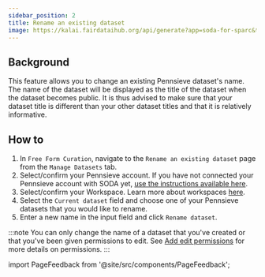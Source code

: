 ```yaml
---
sidebar_position: 2
title: Rename an existing dataset
image: https://kalai.fairdataihub.org/api/generate?app=soda-for-sparc&title=Rename%20an%20existing%20dataset&description=Manage%20Dataset
---
```


## Background

This feature allows you to change an existing Pennsieve dataset's name. The name of the dataset will be displayed as the title of the dataset when the dataset becomes public.
It is thus advised to make sure that your dataset title is different than your other dataset titles and that it is relatively informative.

## How to

1. In `Free Form Curation`, navigate to the `Rename an existing dataset` page from the `Manage Datasets` tab.
2. Select/confirm your Pennsieve account. If you have not connected your Pennsieve account with SODA yet, [use the instructions available here](../../connecting-to-pennsieve/connecting-with-username-password).
3. Select/confirm your Workspace. Learn more about workspaces [here](../../how-to/how-to-use-workspaces.md).
4. Select the `Current dataset` field and choose one of your Pennsieve datasets that you would like to rename.
5. Enter a new name in the input field and click `Rename dataset`.

:::note
You can only change the name of a dataset that you've created or that you've been given permissions to edit. See [Add edit permissions](./add-edit-permissions) for more details on permissions.
:::

import PageFeedback from '@site/src/components/PageFeedback';

<PageFeedback />
